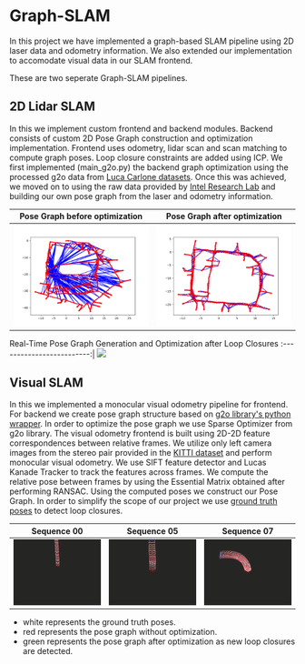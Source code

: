 # Graph-SLAM

In this project we have implemented a graph-based SLAM pipeline using 2D laser data and odometry information. We also extended our implementation to accomodate visual data in our SLAM frontend.

These are two seperate Graph-SLAM pipelines.

## 2D Lidar SLAM
In this we implement custom frontend and backend modules. Backend consists of custom 2D Pose Graph construction and optimization implementation. Frontend uses odometry, lidar scan and scan matching to compute graph poses. Loop closure constraints are added using ICP. We first implemented (main_g2o.py) the backend graph optimization using the processed g2o data from [Luca Carlone datasets](https://lucacarlone.mit.edu/datasets/). Once this was achieved, we moved on to using the raw data provided by [Intel Research Lab](http://ais.informatik.uni-freiburg.de/slamevaluation/datasets.php) and building our own pose graph from the laser and odometry information.

Pose Graph before optimization |  Pose Graph after optimization
:-------------------------:|:-------------------------:
![](2d_lidar_slam/results/graph_optimization/Before_INTEL.png)  |  ![](2d_lidar_slam/results/graph_optimization/After_INTEL.png)

Real-Time Pose Graph Generation and Optimization after Loop Closures
:-------------------------:|
![](2d_lidar_slam/results/slam_intel_3700.gif)

## Visual SLAM

In this we implemented a monocular visual odometry pipeline for frontend. For backend we create pose graph structure based on [g2o library's python wrapper](https://github.com/uoip/g2opy). In order to optimize the pose graph we use Sparse Optimizer from g2o library. The visual odometry frontend is built using 2D-2D feature correspondences between relative frames. We utilize only left camera images from the stereo pair provided in the [KITTI dataset](http://www.cvlibs.net/datasets/kitti/eval_odometry.php) and perform monocular visual odometry. We use SIFT feature detector and Lucas Kanade Tracker to track the features across frames. We compute the relative pose between frames by using the Essential Matrix obtained after performing RANSAC. Using the computed poses we construct our Pose Graph. In order to simplify the scope of our project we use [ground truth poses](http://www.cvlibs.net/datasets/kitti/eval_odometry.php) to detect loop closures.

Sequence 00 | Sequence 05 | Sequence 07
:----------:|:-----------:|:-----------:
![](visual_slam/data/sequence00.gif) | ![](visual_slam/data/sequence05.gif)| ![](visual_slam/data/sequence07.gif)
- white represents the ground truth poses.
- red represents the pose graph without optimization.
- green represents the pose graph after optimization as new loop closures are detected.
